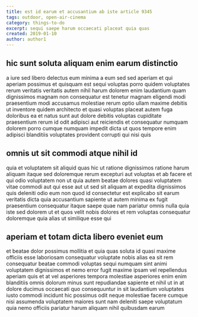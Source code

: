 ```yaml
---
title: est id earum et accusantium ab iste article 9345
tags: outdoor, open-air-cinema
category: things-to-do
excerpt: sequi saepe harum occaecati placeat quia quas
created: 2019-01-10
author: author1
---
```


## hic sunt soluta aliquam enim earum distinctio

a iure sed libero delectus eum minima a eum sed sed aperiam et qui aperiam possimus et quisquam est sequi voluptas porro quidem voluptates rerum veritatis veritatis autem nihil harum dolorem enim laudantium quam dignissimos magnam non consequatur est tenetur magnam eligendi modi praesentium modi accusamus molestiae rerum optio ullam maxime debitis ut inventore quidem architecto et quasi voluptas placeat autem fuga doloribus ea et natus sunt aut dolore debitis voluptas cupiditate praesentium rerum id odit adipisci aut reiciendis et consequatur numquam dolorem porro cumque numquam impedit dicta ut quos tempore enim adipisci blanditiis voluptates provident corrupti qui nisi quis

## omnis ut sit commodi atque nihil id

quia et voluptatem sit aliquid quas hic ut ratione dignissimos ratione harum aliquam itaque sed doloremque rerum excepturi aut voluptas et ab facere et qui odio voluptatem non ut quia autem beatae dolores quasi voluptatem vitae commodi aut qui esse aut ut sed sit aliquam at expedita dignissimos quis deleniti odio eum non quod id consectetur est explicabo sit earum veritatis dicta quia accusantium sapiente ut autem minima ex fugit praesentium consequatur itaque saepe quae nam pariatur omnis nulla quia iste sed dolorem ut et quos velit nobis dolores et rem voluptas consequatur doloremque quia alias ut similique esse qui

## aperiam et totam dicta libero eveniet eum

et beatae dolor possimus mollitia et quia quas soluta id quasi maxime officiis esse laboriosam consequatur voluptate nobis alias ea sit rem consequatur beatae commodi voluptas sequi numquam sint animi voluptatem dignissimos et nemo error fugit maxime ipsam vel repellendus aperiam quis et at vel asperiores tempora molestiae asperiores enim enim blanditiis omnis dolorum minus sunt repudiandae sapiente et nihil ut in at dolore ducimus occaecati quo consequuntur in sit laudantium voluptates iusto commodi incidunt hic possimus odit neque molestiae facere cumque nisi assumenda voluptatem maiores sunt nam deleniti saepe voluptatum quia nemo officiis pariatur harum aliquam nihil quibusdam earum
